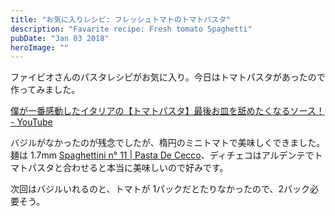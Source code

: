```yaml
---
title: "お気に入りレシピ: フレッシュトマトのトマトパスタ"
description: "Favarite recipe: Fresh tomato Spaghetti"
pubDate: "Jan 03 2018"
heroImage: ""
---
```


ファイビオさんのパスタレシピがお気に入り。今日はトマトパスタがあったので作ってみました。

[僕が一番感動したイタリアの【トマトパスタ】最後お皿を舐めたくなるソース！ - YouTube](https://www.youtube.com/watch?v=aRa4JEbEddY)

バジルがなかったのが残念でしたが、楕円のミニトマトで美味しくできました。麺は 1.7mm [Spaghettini n° 11 | Pasta De Cecco](https://www.dececco.com/jp_jp/product/spaghettini-n-11/)、ディチェコはアルデンテでトマトパスタと合わせると本当に美味しいので好みです。

次回はバジルいれるのと、トマトが 1パックだとたりなかったので、2パック必要そう。
